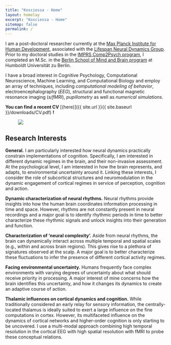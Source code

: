 ```yaml
---
title: "Kosciessa - Home"
layout: homelay
excerpt: "Kosciessa - Home"
sitemap: false
permalink: /
---
```


I am a post-doctoral researcher currently at the [Max Planck Institute for Human Development](https://www.mpib-berlin.mpg.de/en), associated with the [Lifespan Neural Dynamics Group](https://www.mps-ucl-centre.mpg.de/en/about-the-centre/research-groups/lifespan-neural-dynamics-group). Prior to my doctoral studies in the [IMPRS Comp2Psych program](https://www.mps-ucl-centre.mpg.de/comp2psych), I completed an M.Sc. in the [Berlin School of Mind and Brain program](http://www.mind-and-brain.de/home/) at Humboldt Universität zu Berlin. 

I have a broad interest in Cognitive Psychology, Computational Neuroscience, Machine Learning, and Computational Biology and employ an array of techniques, including *computational modeling of behavior*, electroencephalography (*EEG*), structural and functional magnetic resonance imaging (*s/fMRI*), *pupillometry* as well as *numerical simulations*.

 **You can find a recent CV** [(here)]({{ site.url }}{{ site.baseurl }}/downloads/CV.pdf) **!**

<figure class="fourth">
  <img src="{{ site.url }}{{ site.baseurl }}/images/rhythm.jpeg">
</figure>

<h2>Research Interests</h2>

**General.** I am particularly interested how neural dynamics practically constrain implementations of cognition. Specifically, I am interested in different dynamic regimes in the brain, and their non-invasive assessment. At the psychological level, I am interested in how the brain represents, and adapts, to environmental uncertainty around it. Linking these interests, I consider the role of subcortical structures and neuromodulation in the dynamic engagement of cortical regimes in service of perception, cognition and action.

**Dynamic characterization of neural rhythms.** Neural rhythms provide insights into how the human brain coordinates information processing in time and space. However, rhythms are not constantly present in neural recordings and a major goal is to identify rhythmic periods in time to better characterize these rhythmic signals and unlock insights into their generation and function.

**Characterization of ‘neural complexity’.** Aside from neural rhythms, the brain can dynamically interact across multiple temporal and spatial scales (e.g., within and across brain regions). This gives rise to a plethora of signatures observed at the scalp. A major goal is to better characterize these fluctuations to infer the presence of different cortical activity regimes.

**Facing environmental uncertainty.** Humans frequently face complex environments with varying degrees of uncertainty about what should receive priority in processing. A major interest of mine concerns how the brain identifies this uncertainty, and how it changes its dynamics to create an adaptive course of action.

**Thalamic influences on cortical dynamics and cognition.** While traditionally considered an early relay for sensory information, the centrally-located thalamus is ideally suited to exert a large influence on the fine computations in cortex. However, its multifaceted influence on the dynamics of cortical networks and higher-order cognition is only starting to be uncovered. I use a multi-modal approach combining high temporal resolution in the cortical EEG with high spatial resolution with fMRI to probe these conceptual relations.


